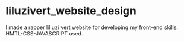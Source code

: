 # liluzivert_website_design
 I made a rapper lil uzi vert website for developing my front-end skills. HMTL-CSS-JAVASCRIPT used.
